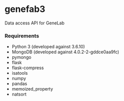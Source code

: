 # genefab3

Data access API for GeneLab


### Requirements

* Python 3 (developed against 3.6.10)
* MongoDB (developed against 4.0.2-2-gddce0aa9fc)
* pymongo
* flask
* flask-compress
* isatools
* numpy
* pandas
* memoized_property
* natsort
